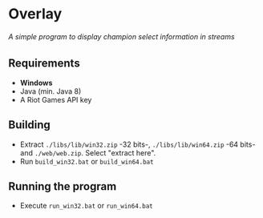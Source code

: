 # Overlay
###### A simple program to display champion select information in streams

## Requirements
- **Windows**
- Java (min. Java 8)
- A Riot Games API key

## Building
- Extract ``./libs/lib/win32.zip`` -32 bits-, ``./libs/lib/win64.zip`` -64 bits- and ``./web/web.zip``. Select "extract here".
- Run ``build_win32.bat`` or ``build_win64.bat``

## Running the program
- Execute ``run_win32.bat`` or ``run_win64.bat``